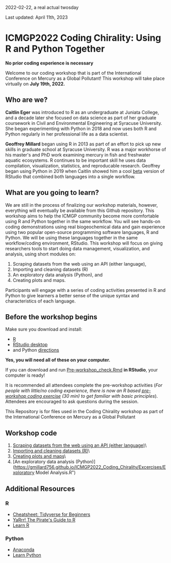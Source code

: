 2022-02-22, a real actual twosday

Last updated: April 11th, 2023
# ICMGP2022 Coding Chirality: Using R and Python Together
**No prior coding experience is necessary**

Welcome to our coding workshop that is part of the International Conference on Mercury as a Global Pollutant!  This workshop will take place virtually on **July 19th, 2022.**

## Who are we?

**Caitlin Eger** was introduced to R as an undergraduate at Juniata College, and a decade later she focused on data science as part of her graduate coursework in Civil and Environmental Engineering at Syracuse University. She began experimenting with Python in 2018 and now uses both R and Python regularly in her professional life as a data scientist.

**Geoffrey Millard** began using R in 2013 as part of an effort to pick up new skills in graduate school at Syracuse University.  R was a major workhorse of his master's and PhD work examining mercury in fish and freshwater aquatic ecosystems.  R continues to be important skill he uses data compilation, visualization, statistics, and reproducable research.  Geoffrey began using Python in 2019 when Caitlin showed him a cool [beta](https://www.rstudio.com/products/rstudio/download/preview/) version of RStudio that combined both languages into a single workflow.

## What are you going to learn?

We are still in the process of finalizing our workshop materials, however, everything will eventually be available from this Github repository.  This workshop aims to help the ICMGP community become more comfortable using R and Python together in the same workflow. You will see hands-on coding demonstrations using real biogeochemical data and gain experience using two popular open-source programming software languages, R and Python.  We will be using these languages together in the same workflow/coding environment, RStudio. This workshop will focus on giving researchers tools to start doing data management, visualization, and analysis, using short modules on:

1) Scraping datasets from the web using an API (either language), 
2) Importing and cleaning datasets (R)
3) An exploratory data analysis (Python), and 
4) Creating plots and maps. 

Participants will engage with a series of coding activities presented in R and Python to give learners a better sense of the unique syntax and characteristics of each language.

## Before the workshop begins 
Make sure you download and install:
- [R](https://www.r-project.org/)
- [RStudio desktop](https://www.rstudio.com/products/rstudio/download/) 
- and Python [directions](https://support.rstudio.com/hc/en-us/articles/1500007929061-Using-Python-with-the-RStudio-IDE)

**Yes, you will need all of these on your computer.** 

If you can download and run [Pre-workshop_check.Rmd](https://github.com/gmillard756/ICMGP2022_Coding_Chirality/tree/main/Excercises) **in RStudio**, your computer is ready!

It is recommended all attendees complete the pre-workshop activities (*For people with little/no coding experience, there is now an R based [pre-workshop coding exercise](https://gmillard756.github.io/ICMGP2022_Coding_Chirality/Excercises/Intro_to_coding_with_R.html) (30 min) to get familiar with basic principles*). Attendees are encouraged to ask questions during the session.

This Repository is for files used in the Coding Chirality workshop as part of the International Conference on Mercury as a Global Pollutant

## Workshop code

1) [Scraping datasets from the web using an API (either language)](https://gmillard756.github.io/ICMGP2022_Coding_Chirality/Excercises/Grabbing_data_from_NWIS.html)\ 
2) [Importing and cleaning datasets (R)](https://gmillard756.github.io/ICMGP2022_Coding_Chirality/Excercises/Data-scrape-and-model-rmarkdown.html)\
3) [Creating plots and maps](https://gmillard756.github.io/ICMGP2022_Coding_Chirality/Excercises/Creating-figures.html)\
4) [An exploratory data analysis (Python)](https://gmillard756.github.io/ICMGP2022_Coding_Chirality/Excercises/Exploratory Model Analysis.R")

## Additional Resources
### R
- [Cheatsheet: Tidyverse for Beginners](https://s3.amazonaws.com/assets.datacamp.com/blog_assets/Tidyverse+Cheat+Sheet.pdf)
- [YaRrr! The Pirate's Guide to R](https://bookdown.org/ndphillips/YaRrr/)
- [Learn R](https://www.datacamp.com/blog/how-to-learn-r)

### Python
- [Anaconda](https://www.anaconda.com/)
- [Learn Python](https://www.learnpython.org/)
